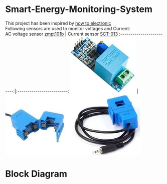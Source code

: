 # Smart-Energy-Monitoring-System
This project has been inspired by [how to electronic](https://how2electronics.com/iot-based-electricity-energy-meter-using-esp32-blynk/)</br>
Following sensors are used to monitor voltages and Current:</br>
AC voltage sensor [zmpt101b](https://pdf1.alldatasheet.com/datasheet-pdf/view/1131993/ETC2/ZMPT101B.html)        |  Current sensor [SCT-013](https://bc-robotics.com/datasheets/yhdc.pdf)
:-------------------------:|:-------------------------:
![](images/ZMPT101B.jpg)  |  ![](images/SCT013.jpg)
# Block Diagram
